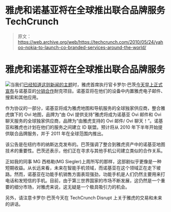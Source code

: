 # 雅虎和诺基亚将在全球推出联合品牌服务 TechCrunch

> 原文：<https://web.archive.org/web/https://techcrunch.com/2010/05/24/yahoo-nokia-to-launch-co-branded-services-around-the-world/>

# 雅虎和诺基亚将在全球推出联合品牌服务

![](img/a9e2617f902bd9e11828ca9fc3558108.png)当我们[已经知道这则新闻的主题](https://web.archive.org/web/20221006063706/https://beta.techcrunch.com/2010/05/21/yahoo-nokia/)时，雅虎首席执行官卡罗尔·巴茨[今天早上正式宣布](https://web.archive.org/web/20221006063706/http://www.nokia.com/press/press-releases/showpressrelease?newsid=1418261)与诺基亚的[分销合作](https://web.archive.org/web/20221006063706/http://yhoo.client.shareholder.com/releasedetail.cfm?ReleaseID=472765)耐克项目。诺基亚将在他们的设备中内置雅虎电子邮件、搜索和其他应用。

作为协议的一部分，诺基亚将成为雅虎地图和导航服务的全球独家供应商，整合雅虎旗下的 Ovi 地图，品牌为“由 Ovi 提供支持”雅虎将成为诺基亚 Ovi 邮件和 Ovi 聊天服务的全球独家供应商，品牌为“由雅虎支持的 Ovi 邮件/ Ovi 聊天！”。诺基亚和雅虎也计划在他们的服务之间建立 ID 联盟。预计将从 2010 年下半年开始提供联合品牌服务，并于 2011 年在全球范围内推出。

该公告是在纽约市的纳斯达克发布的。巴茨强调了整合到雅虎资产中的诺基亚地图技术的重要性。巴茨还表示，他们正在寻求与其他手机公司建立类似的合作关系。

正如我的同事 MG 西格勒(MG Siegler)上周所写的那样，这部剧似乎更像是一种短期收益。从长远来看，未来在智能手机领域，而诺基亚在这个领域正在走下坡路。然而，诺基亚在功能手机销售方面表现强劲，功能手机是人们仍然主要用来打电话和发短信的手机。目前，由于第三世界国家的市场不断发展，这仍然是一个重要的细分市场，对雅虎来说，这无疑是一个极具吸引力的机会。

另外，请注意卡罗尔·巴茨今天在 TechCrunch Disrupt 上关于雅虎的交易和未来的讲话。